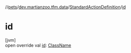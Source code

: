 //[pets](../../../index.md)/[dev.martianzoo.tfm.data](../index.md)/[StandardActionDefinition](index.md)/[id](id.md)

# id

[jvm]\
open override val [id](id.md): [ClassName](../../dev.martianzoo.tfm.pets.ast/-class-name/index.md)
